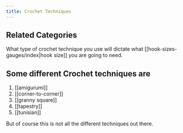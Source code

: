 ```yaml
---
title: Crochet Techniques
---
```

## Related Categories
What type of crochet technique you use will dictate what [[hook-sizes-gauges/index|hook size]] you are going to need. 

## Some different Crochet techniques are

1. [[amigurumi]]
2. [[corner-to-corner]]
3. [[granny square]]
4. [[tapestry]]
5. [[tunisian]]

But of course this is not all the different techniques out there. 